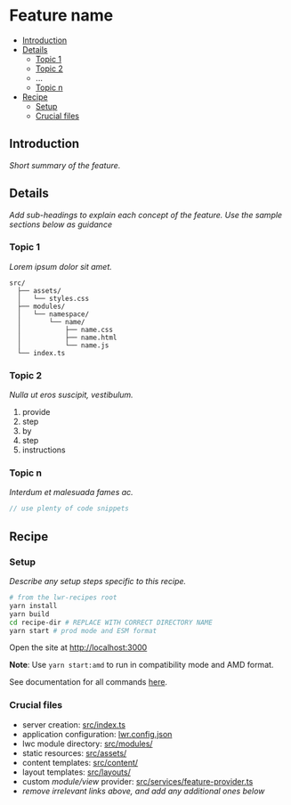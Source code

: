 # Feature name

-   [Introduction](#introduction)
-   [Details](#details)
    -   [Topic 1](#topic-1)
    -   [Topic 2](#topic-2)
    -   ...
    -   [Topic n](#topic-n)
-   [Recipe](#Recipe)
    -   [Setup](#setup)
    -   [Crucial files](#crucial-files)

## Introduction

*Short summary of the feature.*

## Details

*Add sub-headings to explain each concept of the feature. Use the sample sections below as guidance*

### Topic 1

*Lorem ipsum dolor sit amet.*

```
src/
  ├── assets/
  │   └── styles.css
  ├── modules/
  │   └── namespace/
  │       └── name/
  │           ├── name.css
  │           ├── name.html
  │           └── name.js
  └── index.ts
```

### Topic 2

*Nulla ut eros suscipit, vestibulum.*

1. provide
1. step
1. by
1. step
1. instructions

### Topic n

*Interdum et malesuada fames ac.*

```ts
// use plenty of code snippets
```

## Recipe

### Setup

*Describe any setup steps specific to this recipe.*

```bash
# from the lwr-recipes root
yarn install
yarn build
cd recipe-dir # REPLACE WITH CORRECT DIRECTORY NAME
yarn start # prod mode and ESM format
```

Open the site at [http://localhost:3000](http://localhost:3000)

**Note**: Use `yarn start:amd` to run in compatibility mode and AMD format.

See documentation for all commands [here](https://github.com/salesforce/lwr-recipes/blob/master/doc/CONTRIBUTING.md#startup).

### Crucial files

-   server creation: [src/index.ts](./src/index.ts)
-   application configuration: [lwr.config.json](./lwr.config.json)
-   lwc module directory: [src/modules/](./src/modules)
-   static resources: [src/assets/](./src/assets)
-   content templates: [src/content/](./src/content)
-   layout templates: [src/layouts/](./src/layouts)
-   custom *module/view* provider: [src/services/feature-provider.ts](./src/services/feature-provider.ts)
-   *remove irrelevant links above, and add any additional ones below*

